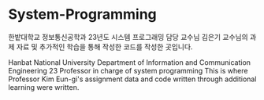 # System-Programming
한밭대학교 정보통신공학과 23년도 시스템 프로그래밍 담당 교수님 김은기 교수님의 과제 자료 및 추가적인 학습을 통해 작성한 코드를 작성한 곳입니다.

Hanbat National University Department of Information and Communication Engineering 23 Professor in charge of system programming This is where Professor Kim Eun-gi's assignment data and code written through additional learning were written.
